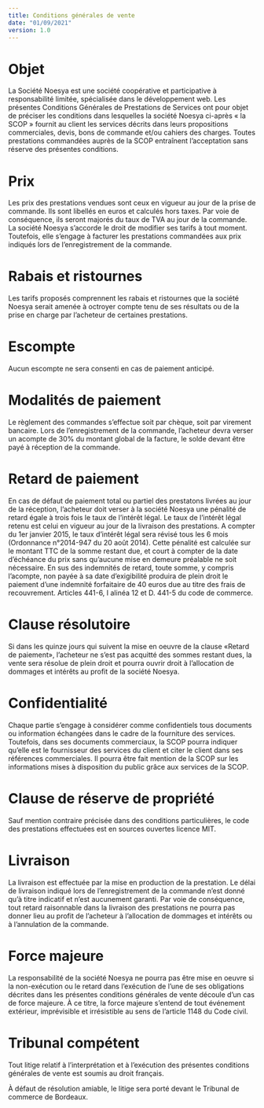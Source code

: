 ```yaml
---
title: Conditions générales de vente
date: "01/09/2021"
version: 1.0
---
```


# Objet
La Société Noesya est une société coopérative et participative à responsabilité limitée, spécialisée dans le développement web. Les présentes Conditions Générales de Prestations de Services ont pour objet de préciser les conditions dans lesquelles la société Noesya ci-après « la SCOP » fournit au client les services décrits dans leurs propositions commerciales, devis, bons de commande et/ou cahiers des charges. Toutes prestations commandées auprès de la SCOP entraînent l’acceptation sans réserve des présentes conditions.

# Prix
Les prix des prestations vendues sont ceux en vigueur au jour de la prise de commande. Ils sont libellés en euros et calculés hors taxes. Par voie de conséquence, ils seront majorés du taux de TVA au jour de la commande.
La société Noesya s’accorde le droit de modifier ses tarifs à tout moment. Toutefois, elle s’engage à facturer les prestations commandées aux prix indiqués lors de l’enregistrement de la commande.

# Rabais et ristournes
Les tarifs proposés comprennent les rabais et ristournes que la société Noesya serait amenée à octroyer compte tenu de ses résultats ou de la prise en charge par l’acheteur de certaines prestations.

# Escompte
Aucun escompte ne sera consenti en cas de paiement anticipé.

# Modalités de paiement
Le règlement des commandes s’effectue soit par chèque, soit par virement bancaire.
Lors de l’enregistrement de la commande, l’acheteur devra verser un acompte de 30% du montant global de la facture, le solde devant être payé à réception de la commande.

# Retard de paiement
En cas de défaut de paiement total ou partiel des prestatons livrées au jour de la réception, l’acheteur doit verser à la société Noesya une pénalité de retard égale à trois fois le taux de l’intérêt légal.
Le taux de l’intérêt légal retenu est celui en vigueur au jour de la livraison des prestations.
A compter du 1er janvier 2015, le taux d’intérêt légal sera révisé tous les 6 mois (Ordonnance n°2014-947 du 20 août 2014).
Cette pénalité est calculée sur le montant TTC de la somme restant due, et court à compter de la date d’échéance du prix sans qu’aucune mise en demeure préalable ne soit nécessaire.
En sus des indemnités de retard, toute somme, y compris l’acompte, non payée à sa date d’exigibilité produira de plein droit le paiement d’une indemnité forfaitaire de 40 euros due au titre des frais de recouvrement.
Articles 441-6, I alinéa 12 et D. 441-5 du code de commerce.

# Clause résolutoire
Si dans les quinze jours qui suivent la mise en oeuvre de la clause «Retard de paiement», l’acheteur ne s’est pas acquitté des sommes restant dues, la vente sera résolue de plein droit et pourra ouvrir droit à l’allocation de dommages et intérêts au profit de la société Noesya.

# Confidentialité
Chaque partie s’engage à considérer comme confidentiels tous documents ou information échangées dans le cadre de la fourniture des services. Toutefois, dans ses documents commerciaux, la SCOP pourra indiquer qu’elle est le fournisseur des services du client et citer le client dans ses références commerciales. Il pourra être fait mention de la SCOP sur les informations mises à disposition du public grâce aux services de la SCOP.

# Clause de réserve de propriété
Sauf mention contraire précisée dans des conditions particulières, le code des prestations effectuées est en sources ouvertes licence MIT.

# Livraison
La livraison est effectuée par la mise en production de la prestation.
Le délai de livraison indiqué lors de l’enregistrement de la commande n’est donné qu’à titre indicatif et n’est aucunement garanti.
Par voie de conséquence, tout retard raisonnable dans la livraison des prestations ne pourra pas donner lieu au profit de l’acheteur à l’allocation de dommages et intérêts ou à l’annulation de la commande.

# Force majeure
La responsabilité de la société Noesya ne pourra pas être mise en oeuvre si la non-exécution ou le retard dans l’exécution de l’une de ses obligations décrites dans les présentes conditions générales de vente découle d’un cas de force majeure. À ce titre, la force majeure s’entend de tout événement extérieur, imprévisible et irrésistible au sens de l’article 1148 du Code civil.

# Tribunal compétent
Tout litige relatif à l’interprétation et à l’exécution des présentes conditions générales de vente est soumis au droit français.

À défaut de résolution amiable, le litige sera porté devant le Tribunal de commerce de Bordeaux.

